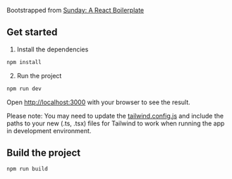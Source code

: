 Bootstrapped from [Sunday: A React Boilerplate](https://github.com/wahabzada/sunday)

## Get started

1. Install the dependencies
```bash
npm install
```

2. Run the project
```bash
npm run dev
```
Open [http://localhost:3000](http://localhost:3000) with your browser to see the result.

Please note:
You may need to update the [tailwind.config.js](tailwind.config.js) and include the paths to your new (.ts, .tsx) files for Tailwind to work when running the app in development environment. 


## Build the project
```bash
npm run build
```


